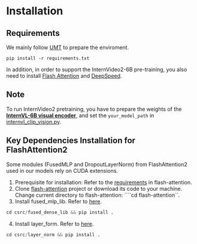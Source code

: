 # Installation

## Requirements

We mainly follow [UMT](https://github.com/OpenGVLab/Unmasked_Teacher) to prepare the enviroment.

```shell
pip install -r requirements.txt
```
In addition, in order to support the InternVideo2-6B pre-training, you also need to install [Flash Attention](https://github.com/Dao-AILab/flash-attention) and [DeepSpeed](https://github.com/microsoft/DeepSpeed).


## Note

To run InternVideo2 pretraining, you have to prepare the weights of the **[InternVL-6B visual encoder](https://huggingface.co/OpenGVLab/InternVL/blob/main/internvl_c_13b_224px.pth)**, and set the `your_model_path` in [internvl_clip_vision.py](./models/backbones/internvideo2/internvl_clip_vision.py).

## Key Dependencies Installation for FlashAttention2

Some modules (FusedMLP and DropoutLayerNorm) from FlashAttention2 used in our models rely on CUDA extensions. 

1. Prerequisite for installation: Refer to the [requirements](https://github.com/Dao-AILab/flash-attention?tab=readme-ov-file#installation-and-features) in flash-attention.
2. Clone [flash-attention](https://github.com/Dao-AILab/flash-attention) project or download its code to your machine. Change current directory to flash-attention: ````cd flash-attention``.
3. Install fused_mlp_lib. Refer to [here](https://github.com/Dao-AILab/flash-attention/tree/main/csrc/fused_dense_lib).
```python
cd csrc/fused_dense_lib && pip install .
```
4. Install layer_form. Refer to [here](https://github.com/Dao-AILab/flash-attention/tree/main/csrc/layer_norm).
```python
cd csrc/layer_norm && pip install .
```